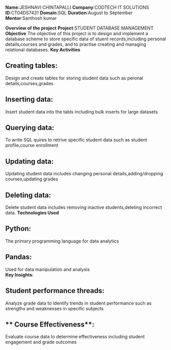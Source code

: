 **Name**:JESHNAVI CHINTAPALLI
**Company**:CODTECH IT SOLUTIONS
**ID**:CT04DS7431
**Domain**:SQL
**Duration**:August to September
**Mentor**:Santhosh kumar

**Overview of the project**
**Project**:STUDENT DATABASE MANAGEMENT
**Objective**
The objective of this project is to design and implement a database scheme to store specific data of stuent records,including personal details,courses and grades, and to practise creating and managing relational databases.
**Key Activities**
## **Creating tables**:
Design and create tables for storing student data such as peronal details,courses,grades 
## **Inserting data**: 
Insert student data into the tabls including bulk inserts for large datasets
## **Querying data**: 
To write SQL quires to retrive specific student data such as student profile,course enrollment
## **Updating data**: 
Updating student data includes changing personal details,adding/dropping courses,updating grades
## **Deleting data**: 
Delete student data includes removing inactive students,deleting incorrect data.
**Technologies Used**
## **Python**:
The primary programming language for data analytics
## **Pandas**:
Used for data manipulation and analysis  
**Key Insights**:
## **Student performance threads**: 
Analyze grade data to identify trends in student performance such as strengths and weaknesses in specific subjects
## ** Course Effectiveness**:
Evaluate course data to determine effectiveness including student engagement and grade outcomes
